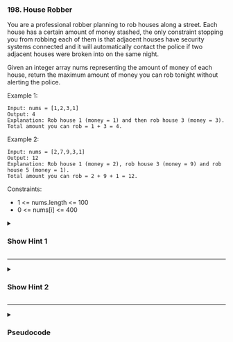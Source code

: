 ### 198. House Robber

You are a professional robber planning to rob houses along a street. Each house has a certain amount of money stashed, the only constraint stopping you from robbing each of them is that adjacent houses have security systems connected and it will automatically contact the police if two adjacent houses were broken into on the same night.

Given an integer array nums representing the amount of money of each house, return the maximum amount of money you can rob tonight without alerting the police.

Example 1:
```
Input: nums = [1,2,3,1]
Output: 4
Explanation: Rob house 1 (money = 1) and then rob house 3 (money = 3).
Total amount you can rob = 1 + 3 = 4.
```
Example 2:
```
Input: nums = [2,7,9,3,1]
Output: 12
Explanation: Rob house 1 (money = 2), rob house 3 (money = 9) and rob house 5 (money = 1).
Total amount you can rob = 2 + 9 + 1 = 12.
```

Constraints:

- 1 <= nums.length <= 100
- 0 <= nums[i] <= 400

<details>
  <summary><h3>Show Hint 1</h3></summary>
  <p>You can't rob adjacent houses. Simply it indicates that the odd or even index array items which of them is maximum will get return as the maximum amount of money that robber can rob.</p>
</details>

---
<details>
  <summary><h3>Show Hint 2</h3></summary>
  <p>Add the element at index position to the variable and use another variable store maximum of it in another variable. Swap all.</p>
</details>

---
<details>
  <summary><h3>Pseudocode</h3></summary>
  <pre>
    rob1 -> 0
    rob2 -> 0
    for each number in nums
      temp -> number + rob1 > rob2 ? number + rob1 : rob2
      rob1 -> rob2
      rob2 -> temp
    return rob2
  </pre>
</details>
